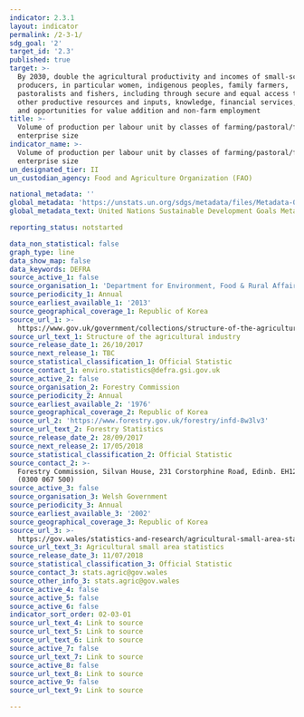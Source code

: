 ```yaml
---
indicator: 2.3.1
layout: indicator
permalink: /2-3-1/
sdg_goal: '2'
target_id: '2.3'
published: true
target: >-
  By 2030, double the agricultural productivity and incomes of small-scale food
  producers, in particular women, indigenous peoples, family farmers,
  pastoralists and fishers, including through secure and equal access to land,
  other productive resources and inputs, knowledge, financial services, markets
  and opportunities for value addition and non-farm employment
title: >-
  Volume of production per labour unit by classes of farming/pastoral/forestry
  enterprise size
indicator_name: >-
  Volume of production per labour unit by classes of farming/pastoral/forestry
  enterprise size
un_designated_tier: II
un_custodian_agency: Food and Agriculture Organization (FAO)

national_metadata: ''
global_metadata: 'https://unstats.un.org/sdgs/metadata/files/Metadata-02-03-01.pdf'
global_metadata_text: United Nations Sustainable Development Goals Metadata (PDF)

reporting_status: notstarted

data_non_statistical: false
graph_type: line
data_show_map: false
data_keywords: DEFRA
source_active_1: false
source_organisation_1: 'Department for Environment, Food & Rural Affairs (Defra)'
source_periodicity_1: Annual
source_earliest_available_1: '2013'
source_geographical_coverage_1: Republic of Korea
source_url_1: >-
  https://www.gov.uk/government/collections/structure-of-the-agricultural-industry
source_url_text_1: Structure of the agricultural industry
source_release_date_1: 26/10/2017
source_next_release_1: TBC
source_statistical_classification_1: Official Statistic
source_contact_1: enviro.statistics@defra.gsi.gov.uk
source_active_2: false
source_organisation_2: Forestry Commission
source_periodicity_2: Annual
source_earliest_available_2: '1976'
source_geographical_coverage_2: Republic of Korea
source_url_2: 'https://www.forestry.gov.uk/forestry/infd-8w3lv3'
source_url_text_2: Forestry Statistics
source_release_date_2: 28/09/2017
source_next_release_2: 17/05/2018
source_statistical_classification_2: Official Statistic
source_contact_2: >-
  Forestry Commission, Silvan House, 231 Corstorphine Road, Edinb. EH12 7AT
  (0300 067 500)
source_active_3: false
source_organisation_3: Welsh Government
source_periodicity_3: Annual
source_earliest_available_3: '2002'
source_geographical_coverage_3: Republic of Korea
source_url_3: >-
  https://gov.wales/statistics-and-research/agricultural-small-area-statistics/?lang=en
source_url_text_3: Agricultural small area statistics
source_release_date_3: 11/07/2018
source_statistical_classification_3: Official Statistic
source_contact_3: stats.agric@gov.wales
source_other_info_3: stats.agric@gov.wales
source_active_4: false
source_active_5: false
source_active_6: false
indicator_sort_order: 02-03-01
source_url_text_4: Link to source
source_url_text_5: Link to source
source_url_text_6: Link to source
source_active_7: false
source_url_text_7: Link to source
source_active_8: false
source_url_text_8: Link to source
source_active_9: false
source_url_text_9: Link to source

---
```

